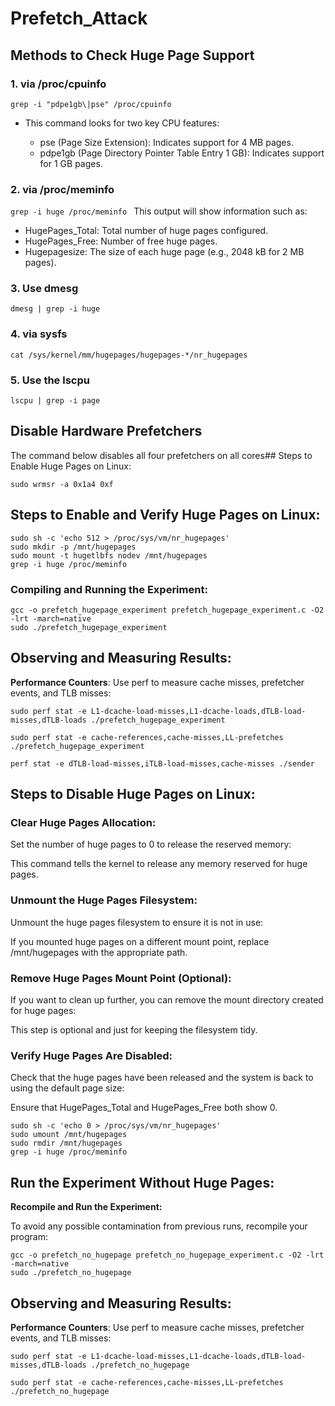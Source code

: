 # Prefetch_Attack
## Methods to Check Huge Page Support
### 1. via /proc/cpuinfo
`grep -i "pdpe1gb\|pse" /proc/cpuinfo
`

- This command looks for two key CPU features:

  - pse (Page Size Extension): Indicates support for 4 MB pages.
  - pdpe1gb (Page Directory Pointer Table Entry 1 GB): Indicates support for 1 GB pages.

### 2. via /proc/meminfo
`grep -i huge /proc/meminfo
`
This output will show information such as:

* HugePages_Total: Total number of huge pages configured.
* HugePages_Free: Number of free huge pages.
* Hugepagesize: The size of each huge page (e.g., 2048 kB for 2 MB pages).

### 3. Use dmesg
`dmesg | grep -i huge
`
### 4. via sysfs
`cat /sys/kernel/mm/hugepages/hugepages-*/nr_hugepages
`
### 5. Use the lscpu
`lscpu | grep -i page
`
## Disable Hardware Prefetchers

The command below disables all four prefetchers on all cores## Steps to Enable Huge Pages on Linux:
```
sudo wrmsr -a 0x1a4 0xf
```

## Steps to Enable and Verify Huge Pages on Linux:
```
sudo sh -c 'echo 512 > /proc/sys/vm/nr_hugepages'
sudo mkdir -p /mnt/hugepages
sudo mount -t hugetlbfs nodev /mnt/hugepages
grep -i huge /proc/meminfo
```
### Compiling and Running the Experiment:
```
gcc -o prefetch_hugepage_experiment prefetch_hugepage_experiment.c -O2 -lrt -march=native
sudo ./prefetch_hugepage_experiment
```
## Observing and Measuring Results:

**Performance Counters**: Use perf to measure cache misses, prefetcher events, and TLB misses:
```
sudo perf stat -e L1-dcache-load-misses,L1-dcache-loads,dTLB-load-misses,dTLB-loads ./prefetch_hugepage_experiment
```

`sudo perf stat -e cache-references,cache-misses,LL-prefetches ./prefetch_hugepage_experiment
`
```
perf stat -e dTLB-load-misses,iTLB-load-misses,cache-misses ./sender
```
## Steps to Disable Huge Pages on Linux:
### Clear Huge Pages Allocation:

Set the number of huge pages to 0 to release the reserved memory:

This command tells the kernel to release any memory reserved for huge pages.

### Unmount the Huge Pages Filesystem:

Unmount the huge pages filesystem to ensure it is not in use:

If you mounted huge pages on a different mount point, replace /mnt/hugepages with the appropriate path.

### Remove Huge Pages Mount Point (Optional):

If you want to clean up further, you can remove the mount directory created for huge pages:

This step is optional and just for keeping the filesystem tidy.

### Verify Huge Pages Are Disabled:

Check that the huge pages have been released and the system is back to using the default page size:

Ensure that HugePages_Total and HugePages_Free both show 0.

```
sudo sh -c 'echo 0 > /proc/sys/vm/nr_hugepages'
sudo umount /mnt/hugepages
sudo rmdir /mnt/hugepages
grep -i huge /proc/meminfo
```

## Run the Experiment Without Huge Pages:
**Recompile and Run the Experiment:**

To avoid any possible contamination from previous runs, recompile your program:
```
gcc -o prefetch_no_hugepage prefetch_no_hugepage_experiment.c -O2 -lrt -march=native
sudo ./prefetch_no_hugepage
```
## Observing and Measuring Results:

**Performance Counters**: Use perf to measure cache misses, prefetcher events, and TLB misses:
```
sudo perf stat -e L1-dcache-load-misses,L1-dcache-loads,dTLB-load-misses,dTLB-loads ./prefetch_no_hugepage
```

`sudo perf stat -e cache-references,cache-misses,LL-prefetches ./prefetch_no_hugepage
`

